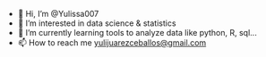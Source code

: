 - 👋 Hi, I’m @Yulissa007
- 👀 I’m interested in data science & statistics
- 🌱 I’m currently learning tools to analyze data like python, R, sql...
- 📫 How to reach me  yulijuarezceballos@gmail.com 

<!---
Yulissa007/Yulissa007 is a ✨ special ✨ repository because its `README.md` (this file) appears on your GitHub profile.
You can click the Preview link to take a look at your changes.
--->

